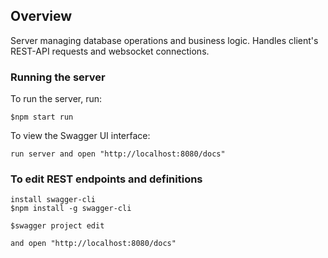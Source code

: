 ## Overview
Server managing database operations and business logic. Handles client's REST-API requests and websocket connections.

### Running the server
To run the server, run:

```
$npm start run
```

To view the Swagger UI interface:

```
run server and open "http://localhost:8080/docs"
```

### To edit REST endpoints and definitions
```
install swagger-cli
$npm install -g swagger-cli
```

```
$swagger project edit
```

```
and open "http://localhost:8080/docs"
```
